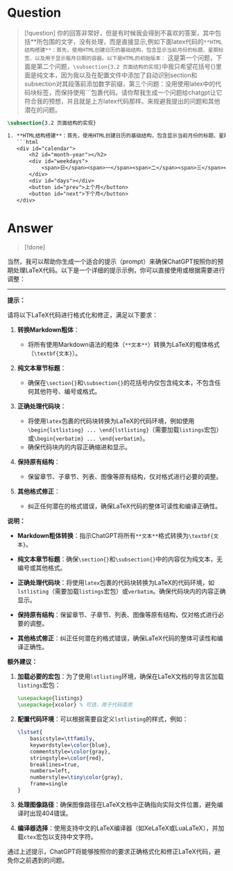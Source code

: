 # Question
>[!question]
>你的回答非常好，但是有时候我会得到不喜欢的答案，其中包括**所包围的文字，没有处理，而是直接显示,例如下面latex代码的`**HTML结构搭建**：首先，使用HTML创建日历的基础结构，包含显示当前月份的标题、星期标签、以及用于显示每月日期的容器。以下是HTML的初始版本：` 这是第一个问题，下面是第二个问题，`\subsection{3.2 页面结构的实现}`中我只希望花括号{}里面是纯文本，因为我以及在配置文件中添加了自动识别section和subsection对其段落前添加数字前缀，第三个问题：没用使用latex中的代码块标签，而保持使用```包裹代码。请你帮我生成一个问题给chatgpt让它符合我的预想，并且就是上方latex代码那样。来规避我提出的问题和其他潜在的问题。

```latex
\subsection{3.2 页面结构的实现}

1. **HTML结构搭建**：首先，使用HTML创建日历的基础结构，包含显示当前月份的标题、星期标签、以及用于显示每月日期的容器。以下是HTML的初始版本：
   ```html
   <div id="calendar">
       <h2 id="month-year"></h2>
       <div id="weekdays">
           <span>日</span><span>一</span><span>二</span><span>三</span><span>四</span><span>五</span><span>六</span>
       </div>
       <div id="days"></div>
       <button id="prev">上个月</button>
       <button id="next">下个月</button>
   </div>
```


# Answer
>[!done]

当然，我可以帮助你生成一个适合的提示（prompt）来确保ChatGPT按照你的预期处理LaTeX代码。以下是一个详细的提示示例，你可以直接使用或根据需要进行调整：

---

**提示：**

请将以下LaTeX代码进行格式化和修正，满足以下要求：

1. **转换Markdown粗体**：
    - 将所有使用Markdown语法的粗体（`**文本**`）转换为LaTeX的粗体格式（`\textbf{文本}`）。

2. **纯文本章节标题**：
    - 确保在`\section{}`和`\subsection{}`的花括号内仅包含纯文本，不包含任何其他符号、编号或格式。

3. **正确处理代码块**：
    - 将使用```latex```包裹的代码块转换为LaTeX的代码环境，例如使用`\begin{lstlisting} ... \end{lstlisting}`（需要加载`listings`宏包）或`\begin{verbatim} ... \end{verbatim}`。
    - 确保代码块内的内容正确缩进和显示。

4. **保持原有结构**：
    - 保留章节、子章节、列表、图像等原有结构，仅对格式进行必要的调整。

5. **其他格式修正**：
    - 纠正任何潜在的格式错误，确保LaTeX代码的整体可读性和编译正确性。

**说明：**

- **Markdown粗体转换**：指示ChatGPT将所有`**文本**`格式转换为`\textbf{文本}`。

- **纯文本章节标题**：确保`\section{}`和`\subsection{}`中的内容仅为纯文本，无编号或其他格式。

- **正确处理代码块**：将使用```latex```包裹的代码块转换为LaTeX的代码环境，如`lstlisting`（需要加载`listings`宏包）或`verbatim`。确保代码块内的内容正确显示。

- **保持原有结构**：保留章节、子章节、列表、图像等原有结构，仅对格式进行必要的调整。

- **其他格式修正**：纠正任何潜在的格式错误，确保LaTeX代码的整体可读性和编译正确性。

**额外建议：**

1. **加载必要的宏包**：为了使用`lstlisting`环境，确保在LaTeX文档的导言区加载`listings`宏包：

    ```latex
    \usepackage{listings}
    \usepackage{xcolor} % 可选，用于代码高亮
    ```

2. **配置代码环境**：可以根据需要自定义`lstlisting`的样式，例如：

    ```latex
    \lstset{
        basicstyle=\ttfamily,
        keywordstyle=\color{blue},
        commentstyle=\color{gray},
        stringstyle=\color{red},
        breaklines=true,
        numbers=left,
        numberstyle=\tiny\color{gray},
        frame=single
    }
    ```

3. **处理图像路径**：确保图像路径在LaTeX文档中正确指向实际文件位置，避免编译时出现404错误。

4. **编译器选择**：使用支持中文的LaTeX编译器（如XeLaTeX或LuaLaTeX），并加载`ctex`宏包以支持中文字符。

通过上述提示，ChatGPT将能够按照你的要求正确格式化和修正LaTeX代码，避免你之前遇到的问题。